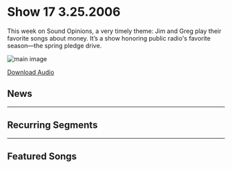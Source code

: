 # Show 17 3.25.2006
This week on Sound Opinions, a very timely theme: Jim and Greg play their favorite songs about money. It’s a show honoring public radio's favorite season—the spring pledge drive.

![main image](---)

[Download Audio](http://audio.soundopinions.org/podcasts/sooppodshow17.mp3)

## News
---

## Recurring Segments
---

## Featured Songs
